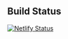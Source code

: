 
## Build Status
[![Netlify Status](https://api.netlify.com/api/v1/badges/cc815d05-9008-4078-8e4f-bad42eb3281a/deploy-status)](https://app.netlify.com/sites/sheldonhull/deploys)

